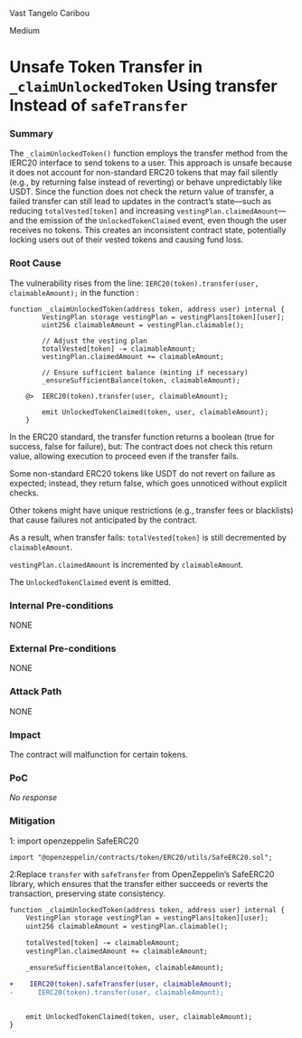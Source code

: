 Vast Tangelo Caribou

Medium

# Unsafe Token Transfer in `_claimUnlockedToken` Using transfer Instead of `safeTransfer`

### Summary

The `_claimUnlockedToken()` function employs the transfer method from the IERC20 interface to send tokens to a user. This approach is unsafe because it does not account for non-standard ERC20 tokens that may fail silently (e.g., by returning false instead of reverting) or behave unpredictably like USDT. Since the function does not check the return value of transfer, a failed transfer can still lead to updates in the contract’s state—such as reducing `totalVested[token]` and increasing `vestingPlan.claimedAmount`—and the emission of the `UnlockedTokenClaimed` event, even though the user receives no tokens. This creates an inconsistent contract state, potentially locking users out of their vested tokens and causing fund loss.



### Root Cause

The vulnerability rises from the line:
`IERC20(token).transfer(user, claimableAmount);`
in the function :
```solidity
function _claimUnlockedToken(address token, address user) internal {
		VestingPlan storage vestingPlan = vestingPlans[token][user];
		uint256 claimableAmount = vestingPlan.claimable();

		// Adjust the vesting plan
		totalVested[token] -= claimableAmount;
		vestingPlan.claimedAmount += claimableAmount;

		// Ensure sufficient balance (minting if necessary)
		_ensureSufficientBalance(token, claimableAmount);

	@>	IERC20(token).transfer(user, claimableAmount); 

		emit UnlockedTokenClaimed(token, user, claimableAmount);
	}
```

In the ERC20 standard, the transfer function returns a boolean (true for success, false for failure), but:
The contract does not check this return value, allowing execution to proceed even if the transfer fails.

Some non-standard ERC20 tokens  like USDT do not revert on failure as expected; instead, they return false, which goes unnoticed without explicit checks.

Other tokens might have unique restrictions (e.g., transfer fees or blacklists) that cause failures not anticipated by the contract.

As a result, when transfer fails:
`totalVested[token]` is still decremented by `claimableAmount`.

`vestingPlan.claimedAmount` is incremented by `claimableAmoun`t.

The `UnlockedTokenClaimed` event is emitted.



### Internal Pre-conditions

NONE

### External Pre-conditions

NONE

### Attack Path

NONE

### Impact

The contract will malfunction for certain tokens.

### PoC

_No response_

### Mitigation

1: import openzeppelin SafeERC20
```solidity
import "@openzeppelin/contracts/token/ERC20/utils/SafeERC20.sol";
```
2:Replace `transfer` with `safeTransfer` from OpenZeppelin’s SafeERC20 library, which ensures that the transfer either succeeds or reverts the transaction, preserving state consistency.
```diff
function _claimUnlockedToken(address token, address user) internal {
    VestingPlan storage vestingPlan = vestingPlans[token][user];
    uint256 claimableAmount = vestingPlan.claimable();

    totalVested[token] -= claimableAmount;
    vestingPlan.claimedAmount += claimableAmount;

    _ensureSufficientBalance(token, claimableAmount);

+    IERC20(token).safeTransfer(user, claimableAmount); 
-      IERC20(token).transfer(user, claimableAmount); 


    emit UnlockedTokenClaimed(token, user, claimableAmount);
}
```

